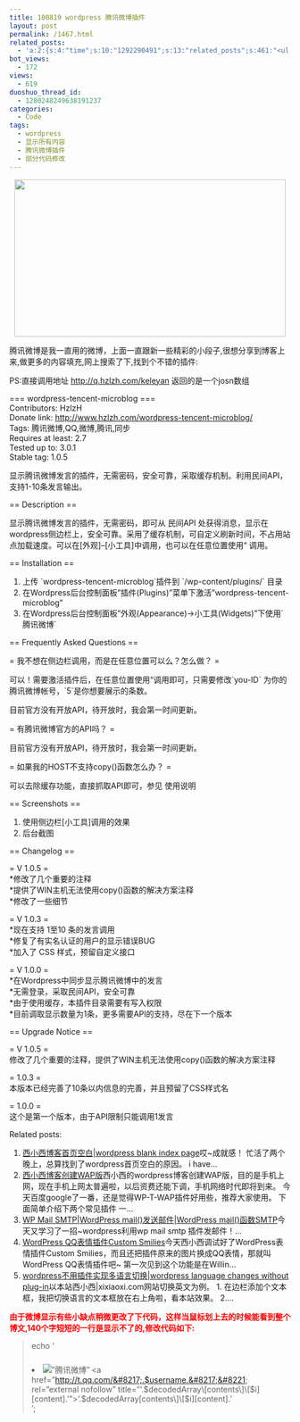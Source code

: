 ```yaml
---
title: 100819 wordpress 腾讯微博插件
layout: post
permalink: /1467.html
related_posts:
  - 'a:2:{s:4:"time";s:10:"1292290491";s:13:"related_posts";s:461:"<ul class="related_post"><li><a href="http://blog.80aj.com/2010/04/22/100422-%e5%8d%9a%e5%ae%a2%e4%bc%b4%e4%bd%a0%e6%88%90%e9%95%bf-%e3%80%90%e6%99%9a%e7%82%b9%e8%a1%a5%e4%b8%9c%e8%a5%bf%e3%80%91/" title="100422 博客成长路">100422 博客成长路</a></li><li><a href="http://blog.80aj.com/2010/01/13/100113-%e6%89%ab%e9%bb%84%e6%89%93%e9%bb%91%e5%be%88%e7%83%ad%e9%97%b9/" title="100113 扫黄打黑很热闹">100113 扫黄打黑很热闹</a></li></ul>";}'
bot_views:
  - 172
views:
  - 619
duoshuo_thread_id:
  - 1280248249638191237
categories:
  - Code
tags:
  - wordpress
  - 显示所有内容
  - 腾讯微博插件
  - 部分代码修改
---
```

<p style="text-align: center;">
  <a href="http://www.80aj.com/wp-content/uploads/2010/08/wb.jpg"><img class="aligncenter size-full wp-image-1468" title="wb" src="http://www.80aj.com/wp-content/uploads/2010/08/wb.jpg" alt="" width="486" height="282" /></a>
</p>

腾讯微博是我一直用的微博，上面一直跟新一些精彩的小段子,很想分享到博客上来,做更多的内容填充,网上搜索了下,找到个不错的插件:

PS:直接调用地址 <http://q.hzlzh.com/keleyan> 返回的是一个josn数组

=== wordpress-tencent-microblog ===  
Contributors: HzlzH  
Donate link: http://www.hzlzh.com/wordpress-tencent-microblog/  
Tags: 腾讯微博,QQ,微博,腾讯,同步  
Requires at least: 2.7  
Tested up to: 3.0.1  
Stable tag: 1.0.5

显示腾讯微博发言的插件，无需密码，安全可靠，采取缓存机制。利用民间API，支持1-10条发言输出。

== Description ==

显示腾讯微博发言的插件，无需密码，即可从 民间API 处获得消息，显示在wordpress侧边栏上，安全可靠。采用了缓存机制，可自定义刷新时间，不占用站点加载速度。可以在[外观]–[小工具]中调用，也可以在任意位置使用&#8220; 调用。

== Installation ==

1. 上传 \`wordpress-tencent-microblog\`插件到 \`/wp-content/plugins/\` 目录  
2. 在Wordpress后台控制面板”插件(Plugins)”菜单下激活”wordpress-tencent-microblog”  
3. 在Wordpress后台控制面板”外观(Appearance)->小工具(Widgets)”下使用\`腾讯微博\`

== Frequently Asked Questions ==

= 我不想在侧边栏调用，而是在任意位置可以么？怎么做？ =

可以！需要激活插件后，在任意位置使用&#8220;调用即可，只需要修改\`you-ID\` 为你的腾讯微博帐号，\`5\`是你想要展示的条数。

目前官方没有开放API，待开放时，我会第一时间更新。

= 有腾讯微博官方的API吗？ =

目前官方没有开放API，待开放时，我会第一时间更新。

= 如果我的HOST不支持copy()函数怎么办？ =

可以去除缓存功能，直接抓取API即可，参见 使用说明

== Screenshots ==

1. 使用侧边栏[小工具]调用的效果  
2. 后台截图

== Changelog ==

= V 1.0.5 =  
*修改了几个重要的注释  
*提供了WIN主机无法使用copy()函数的解决方案注释  
*修改了一些细节

= V 1.0.3 =  
*现在支持 1至10 条的发言调用  
*修复了有实名认证的用户的显示错误BUG  
*加入了 CSS 样式，预留自定义接口

= V 1.0.0 =  
*在Wordpress中同步显示腾讯微博中的发言  
*无需登录，采取民间API，安全可靠  
*由于使用缓存，本插件目录需要有写入权限  
*目前调取显示数量为1条，更多需要API的支持，尽在下一个版本

== Upgrade Notice ==

= V 1.0.5 =  
修改了几个重要的注释，提供了WIN主机无法使用copy()函数的解决方案注释

= 1.0.3 =  
本版本已经完善了10条以内信息的完善，并且预留了CSS样式名

= 1.0.0 =  
这个是第一个版本，由于API限制只能调用1发言

Related posts:

1.  <a title="Permanent Link: 西小西博客首页空白|wordpress blank index page" rel="bookmark" href="http://www.xixiaoxi.com/2009/05/%e8%a5%bf%e5%b0%8f%e8%a5%bf%e5%8d%9a%e5%ae%a2%e9%a6%96%e9%a1%b5%e7%a9%ba%e7%99%bdwordpress-blank-index-page.html">西小西博客首页空白|wordpress blank index page</a>哎~成就感！ 忙活了两个晚上，总算找到了wordpress首页空白的原因。 i have&#8230;
2.  <a title="Permanent Link: 西小西博客创建WAP版" rel="bookmark" href="http://www.xixiaoxi.com/2009/03/blogwap.html">西小西博客创建WAP版</a>西小西的wordpress博客创建WAP版，目的是手机上网，现在手机上网太普遍啦，以后资费还能下调，手机网络时代即将到来。 今天百度google了一番，还是觉得WP-T-WAP插件好用些，推荐大家使用。 下面简单介绍下两个常见插件 一&#8230;
3.  <a title="Permanent Link: WP Mail SMTP|WordPress mail()发送邮件|WordPress mail()函数SMTP" rel="bookmark" href="http://www.xixiaoxi.com/2009/04/wordpress-mail-smtp.html">WP Mail SMTP|WordPress mail()发送邮件|WordPress mail()函数SMTP</a>今天又学习了一招~wordpress利用wp mail smtp 插件发邮件！&#8230;
4.  <a title="Permanent Link: WordPress QQ表情插件Custom Smilies" rel="bookmark" href="http://www.xixiaoxi.com/2009/08/wordpress-qq%e8%a1%a8%e6%83%85%e6%8f%92%e4%bb%b6custom-smilies.html">WordPress QQ表情插件Custom Smilies</a>今天西小西调试好了WordPress表情插件Custom Smilies，而且还把插件原来的图片换成QQ表情，那就叫WordPress QQ表情插件吧~ 第一次见到这个功能是在Willin&#8230;
5.  <a title="Permanent Link: wordpress不用插件实现多语言切换|wordpress language changes without plug-in" rel="bookmark" href="http://www.xixiaoxi.com/2009/03/wordpress-language-changes.html">wordpress不用插件实现多语言切换|wordpress language changes without plug-in</a>以本站西小西|xixiaoxi.com网站切换英文为例。 1. 在边栏添加个文本框，我把切换语言的文本框放在右上角啦，看本站效果。 2&#8230;.

<span style="color: #ff0000;"><strong>由于微博显示有些小缺点稍微更改了下代码，这样当鼠标划上去的时候能看到整个博文,140个字短短的一行是显示不了的,修改代码如下:</strong></span>

> echo &#8216;<li><img style=&#8221;float:left;padding-right:3px;padding-top:10px;&#8221; alt=&#8221;腾讯微博&#8221; src=&#8221;&#8216;.WP\_PLUGIN\_URL.&#8217;/wordpress-tencent-microblog/txwb.gif&#8221; /><a href=&#8221;http://t.qq.com/&#8217;.$username.&#8217;&#8221; rel=&#8221;external nofollow&#8221; title=&#8221;&#8216;.$decodedArray\[contents\]\[$i\]\[content].&#8217;&#8221;>&#8217;.$decodedArray[contents\]\[$i\][content].&#8217;</a></li>&#8217;;